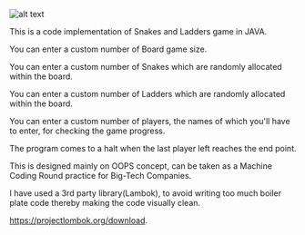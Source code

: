 ![alt text](https://content.thriveglobal.com/wp-content/uploads/2017/09/snakesandladders.png)





This is a code implementation of Snakes and Ladders game in JAVA.

You can enter a custom number of Board game size.

You can enter a custom number of Snakes which are randomly allocated within the board.

You can enter a custom number of Ladders which are randomly allocated within the board.

You can enter a custom number of players, the names of which you'll have to enter, for checking the game progress.

The program comes to a halt when the last player left reaches the end point.

This is  designed mainly on OOPS concept, can be taken as a Machine Coding Round practice for Big-Tech Companies.

I have used a 3rd party library(Lambok), to avoid writing too much boiler plate code thereby making the code visually clean.

https://projectlombok.org/download.



